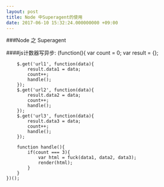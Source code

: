 ```yaml
---
layout: post
title: Node 中Superagent的使用
date: 2017-06-10 15:32:24.000000000 +09:00
---
```


###Node 之 Superagent

####js计数器写异步:
	(function(){
		var count = 0;
		var result = {};
		
		$.get('url1', function(data){
			result.data1 = data;
			count++;
			handle();
		});
		$.get('url2', function(data){
			result.data2 = data;
			count++;
			handle();
		});
		$.get('url3', function(data){
			result.data3 = data;
			count++;
			handle();
		});

		function handle(){
			if(count === 3){
				var html = fuck(data1, data2, data3);
				render(html);
			}
		}
	})();
